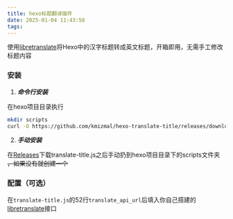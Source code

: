 ```yaml
---
title: hexo标题翻译插件
date: 2025-01-04 11:43:58
tags:
---
```

使用[libretranslate](https://github.com/LibreTranslate/LibreTranslate)将Hexo中的汉字标题转成英文标题，开箱即用，无需手工修改标题内容

### 安装
1. ***命令行安装***

在hexo项目目录执行
```bash
mkdir scripts
curl -O https://github.com/kmizmal/hexo-translate-title/releases/download/release/translate-title.js scripts/
```
2. ***手动安装***

在[Releases](https://github.com/kmizmal/hexo-translate-title/releases)下载translate-title.js之后手动扔到hexo项目目录下的scripts文件夹 ~~，如果没有就创建一个~~
### 配置（可选）

在`translate-title.js`的52行`translate_api_url`后填入你自己搭建的[libretranslate](https://github.com/LibreTranslate/LibreTranslate)接口

